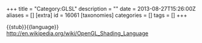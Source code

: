+++
title = "Category:GLSL"
description = ""
date = 2013-08-27T15:26:00Z
aliases = []
[extra]
id = 16061
[taxonomies]
categories = []
tags = []
+++

{{stub}}{{language}}
http://en.wikipedia.org/wiki/OpenGL_Shading_Language
